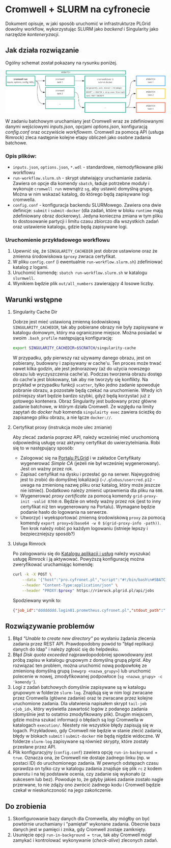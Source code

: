 # Cromwell + SLURM na cyfronecie

Dokument opisuje, w jaki sposób uruchomić w infrastrukturze PLGrid dowolny workflow, wykorzystując SLURM jako _backend_ i Singularity jako narzędzie _konteneryzacji_.

## Jak działa rozwiązanie

Ogólny schemat został pokazany na rysunku poniżej.

![](media/slurmwell.jpg)

W zadaniu batchowym uruchamiany jest Cromwell wraz ze zdefiniowanymi danymi wejściowymi _inputs.json_, opcjami _options.json_, konfiguracją _config.conf_ oraz oczywiście _workflowem_. Cromwell za pomocą API (usługa Rimrock) zleca następnie kolejne etapy obliczeń jako osobne zadania batchowe.

### Opis plików:

- `inputs.json`, `options.json`, `*.wdl` - standardowe, niemodyfikowane pliki workflowu
- `run-workflow.slurm.sh` - skrypt ułatwiający uruchamianie zadania. Zawiera on opcje dla komendy `sbatch`, ładuje potrzebne moduły i wykonuje `cromwell run` wewnątrz `sg`, aby ustawić domyślną grupę. Można w nim wskazać katalog, do którego będą zapisywane logi cromwella.
- `config.conf` - konfiguracja backendu SLURMowego. Zawiera ona dwie definicje: `submit` i `submit-docker` (dla zadań, które w bloku `runtime` mają zdefiniowany obraz dockerowy). Jedyna konieczna zmiana w tym pliku to dostosowanie partycji i limitu czasu zbiorczo dla wszystkich zadań oraz ustawienie katalogu, gdzie będą zapisywane logi.

### Uruchomienie przykładowego workflowu

1. Upewnić się, że `SINGULARITY_CACHEDIR` jest dobrze ustawione oraz że zmienna środowiskowa `$proxy` zwraca certyfikat.
1. W pliku `config.conf` (i ewentualnie `run-workflow.slurm.sh`) zdefiniować katalog z logami.
1. Uruchomić komendę: `sbatch run-workflow.slurm.sh` w katalogu `slurmwell`.
1. Wynikiem będzie plik `out/all_numbers` zawierający 4 losowe liczby.

## Warunki wstępne

1. Singularity Cache Dir

   Dobrze jest mieć ustawioną zmienną śodowiskową `SINGULARITY_CACHEDIR`, tak aby pobierane obrazy nie były zapisywane w katalogu domowym, który ma ograniczone miejsce. Można posiadać w swoim `.bash_profile` następującą konfigurację: 
   ```bash
   export SINGULARITY_CACHEDIR=$SCRATCH/singularity-cache
   ```
   W przypadku, gdy pierwszy raz używamy danego obrazu, jest on pobierany, budowany i zapisywany w cache'u. Ten proces może trwać nawet kilka godzin, ale jest jednorazowy (aż do użycia nowszego obrazu lub wyczyszczenia cache'a). Podczas tworzenia obrazu dostęp do cache'a jest blokowany, tak aby nie tworzyły się konflikty. Na przykład w przypadku funkcji `scatter`, tylko jedno zadanie spowoduje pobranie obrazu, a pozostałe będą czekać na uruchomienie. Wtedy ich późniejszy start będzie bardzo szybki, gdyż będą korzystać już z gotowego kontenera. Obraz Singularity jest budowany przez główne zadanie batchowe, w którym działa Cromwell. Ze względu na limity zapytań do _docker hub_ komenda `singulairty exec` zawiera ścieżkę do zapisanego pliku obrazu, a nie łącze `docker://`.

1. Certyfikat proxy (instrukcja może ulec zmianie)

   Aby zlecać zadania poprzez API, należy wcześniej mieć uruchomioną odpowiednią usługę oraz aktywny certyfikat do uwierzytelniania. Robi się to w następujący sposób:
   - Zalogować się na [Portalu PLGrid](https://portal.plgrid.pl/) i w zakładce Certyfikaty wygenerować _Simple CA_ (jeżeli nie był wcześniej wygenerowany). Jest on ważny przez rok.
   - Zapisać certyfikat na dysku i przesłać go na serwer. Najwygodniej jest to zrobić do domyślnej lokalizacji (`~/.globus/usercred.p12` - uwaga na zmienioną nazwę pliku oraz katalog, który może jeszcze nie istnieć). Dodatkowo należy zmienić uprawnienia dla pliku na `600`.
   - Wygenerować _proxy certificate_ za pomocą komendy `grid-proxy-init -valid 8760:0`. Będzie on wtedy ważny przez rok (jest to inny certyfikat niż ten wygenerowany na Portalu). Wymagane będzie podanie hasło do logowania na serwerze.
   - Utworzyć i wyeksportować zmienną środowiskową `proxy` za pomocą komendy `export proxy=$(base64 -w 0 $(grid-proxy-info -path))`. Ten krok należy robić po każdym logowaniu (istnieje lepszy i bezpieczniejszy sposób?)

1. Usługa Rimrock

   Po zalogowaniu się do [Katalogu aplikacji i usług](https://aplikacje.plgrid.pl) należy wyszukać usługę _Rimrock_ i ją aktywować. Powyższą konfigurację można zweryfikować uruchamiając komendę:
   ```bash
   curl -k -X POST \
       --data '{"host":"pro.cyfronet.pl","script":"#!/bin/bash\n#SBATCH -p plgrid-testing\ndate"}' \
       --header "Content-Type:application/json" \
       --header "PROXY:$proxy" https://rimrock.plgrid.pl/api/jobs
   ```
   Spodziewany wynik to:
   ```json
   {"job_id":"dddddddd.login01.prometheus.cyfronet.pl","stdout_path":"https://data.plgrid.pl/download/path/out","stderr_path":"https://data.plgrid.pl/download/path/err","status":"QUEUED"}
   ```

## Rozwiązywanie problemów

1. Błąd _"Unable to create new directory"_ po wysłaniu żądania zlecenia zadania przez REST API. Prawdopodobny powód to "błąd replikacji danych do ldap" i należy zgłosić się do helpdesku.
1. Błąd _Disk quota exceeded_ najprawdopodobniej spowodowany jest próbą zapisu w katalogu grupowym z domyślną grupą _plgrid_. Aby rozwiązać ten problem, można uruchomić nową podpowłokę ze zmienioną domyślną grupą (`newgrp <nazwa_grupy>`) lub uruchomić polecenie w nowej, zmodyfikowanej podpowłoce (`sg <nazwa_grupy> -c 'komendy'`).
1. Logi z zadań batchowych domyślnie zapisywane są w katalogu grupowym w folderze `slurm-log`. Znajdują się w nim logi zwracane przez Cromwella (główne zadanie) oraz te zwracane przez kolejne uruchomione zadania. Dla ułatwienia napisałem skrypt `tail-job <job_id>`, który wyświetla zawartość logów z podanego zadania (domyślnie jest to ostatnio zmodyfikowany plik). Drugim miejscem, gdzie można szukać informacji o błędach są logi Cromwella w katalogach `execution/`. Niestety nie wszystkie błędy zapisują się w logach. Przykładowo, gdy Cromwell nie będzie w stanie zlecić zadania, błędy w blokach `submit` i `submit-docker` nie będą nigdzie widoczne. W folderze `slurm-log` zapisywane są również skrypty, które zostały przesłane przez API.
1. Plik konfiguracyjny (`config.conf`) zawiera opcję `run-in-background = true`. Oznacza ona, że Cromwell nie dostaje żadnego linku (np. w postaci ID) do uruchomionego zadania. W pewnych odstępach czasu sprawdza on tylko czy w katalogu zadania znajduje się plik `rc` z kodem powrotu i na tej podstawie ocenia, czy zadanie się wykonało (z sukcesem lub bez). Powoduje to, że gdyby jakieś zadanie zostało nagle przerwane, to nie zdąży ono zwrócić żadnego kodu i Cromwell będzie czekał w nieskończoność na jego zakończenie.

## Do zrobienia
1. Skonfigurowanie bazy danych dla Cromwella, aby mógłby on być powtórnie uruchamiany i "pamiętał" wykonane zadania. Obecnie baza danych jest w pamięci i znika, gdy Cromwell zostaje zamknięty.
3. Usunięcie opcji `run-in-background = true`, tak aby Cromwell mógł zamykać i kontrolować wykonywanie (_check-alive_) zleconych zadań.
